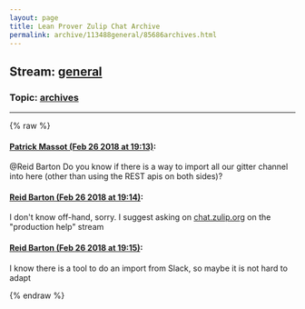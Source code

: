 ```yaml
---
layout: page
title: Lean Prover Zulip Chat Archive 
permalink: archive/113488general/85686archives.html
---
```


## Stream: [general](index.html)
### Topic: [archives](85686archives.html)

---


{% raw %}
#### [ Patrick Massot (Feb 26 2018 at 19:13)](https://leanprover.zulipchat.com/#narrow/stream/113488-general/topic/archives/near/123006852):
<p><span class="user-mention" data-user-email="rwbarton@gmail.com" data-user-id="110032">@Reid Barton</span> Do you know if there is a way to import all our gitter channel into here (other than using the REST apis on both sides)?</p>

#### [ Reid Barton (Feb 26 2018 at 19:14)](https://leanprover.zulipchat.com/#narrow/stream/113488-general/topic/archives/near/123006911):
<p>I don't know off-hand, sorry. I suggest asking on <a href="http://chat.zulip.org" target="_blank" title="http://chat.zulip.org">chat.zulip.org</a> on the "production help" stream</p>

#### [ Reid Barton (Feb 26 2018 at 19:15)](https://leanprover.zulipchat.com/#narrow/stream/113488-general/topic/archives/near/123006926):
<p>I know there is a tool to do an import from Slack, so maybe it is not hard to adapt</p>


{% endraw %}
